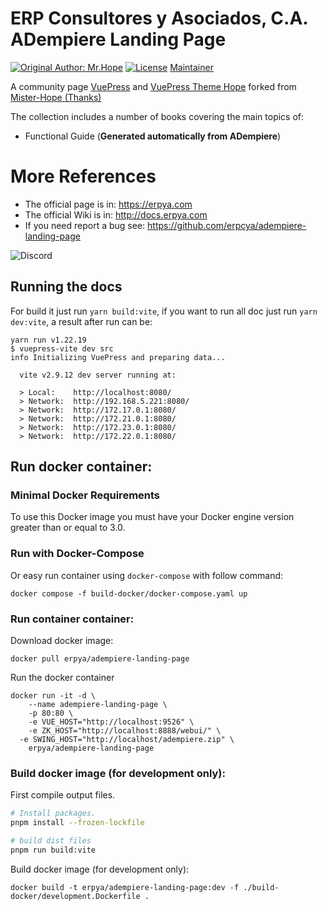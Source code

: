 # ERP Consultores y Asociados, C.A. ADempiere Landing Page

[![Original Author: Mr.Hope](https://img.shields.io/badge/Author-Mr.Hope-blue.svg?style=for-the-badge)](https://mrhope.site)
[![License](https://img.shields.io/github/license/mister-hope/mister-hope.github.io?style=for-the-badge)](https://github.com/Mister-Hope/Mister-Hope.github.io/blob/master/LICENSE)
[Maintainer](https://github.com/yamelsenih)

A community page [VuePress](https://v2.vuepress.vuejs.org/) and [VuePress Theme Hope](https://vuepress-theme-hope.github.io/v2/) forked from [Mister-Hope (Thanks)](https://github.com/Mister-Hope/Mister-Hope.github.io)

The collection includes a number of books covering the main topics of:

- Functional Guide (**Generated automatically from ADempiere**)

# More References

- The official page is in: https://erpya.com
- The official Wiki is in: http://docs.erpya.com
- If you need report a bug see: https://github.com/erpcya/adempiere-landing-page

![Discord](https://img.shields.io/discord/876231677209374750)

## Running the docs

For build it just run `yarn build:vite`, if you want to run all doc just run `yarn dev:vite`, a result after run can be:

```Shell
yarn run v1.22.19
$ vuepress-vite dev src
info Initializing VuePress and preparing data...

  vite v2.9.12 dev server running at:

  > Local:    http://localhost:8080/
  > Network:  http://192.168.5.221:8080/
  > Network:  http://172.17.0.1:8080/
  > Network:  http://172.21.0.1:8080/
  > Network:  http://172.23.0.1:8080/
  > Network:  http://172.22.0.1:8080/
```

## Run docker container:

### Minimal Docker Requirements

To use this Docker image you must have your Docker engine version greater than or equal to 3.0.

### Run with Docker-Compose

Or easy run container using `docker-compose` with follow command:

```shell
docker compose -f build-docker/docker-compose.yaml up
```

### Run container container:

Download docker image:

```shell
docker pull erpya/adempiere-landing-page
```

Run the docker container

```shell
docker run -it -d \
	--name adempiere-landing-page \
	-p 80:80 \
	-e VUE_HOST="http://localhost:9526" \
	-e ZK_HOST="http://localhost:8888/webui/" \
  -e SWING_HOST="http://localhost/adempiere.zip" \
	erpya/adempiere-landing-page
```

### Build docker image (for development only):

First compile output files.

```bash
# Install packages.
pnpm install --frozen-lockfile

# build dist files
pnpm run build:vite
```

Build docker image (for development only):

```shell
docker build -t erpya/adempiere-landing-page:dev -f ./build-docker/development.Dockerfile .
```
